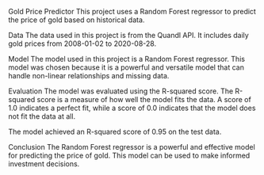 Gold Price Predictor
This project uses a Random Forest regressor to predict the price of gold based on historical data.

Data
The data used in this project is from the Quandl API. It includes daily gold prices from 2008-01-02 to 2020-08-28.

Model
The model used in this project is a Random Forest regressor. This model was chosen because it is a powerful and versatile model that can handle non-linear relationships and missing data.

Evaluation
The model was evaluated using the R-squared score. The R-squared score is a measure of how well the model fits the data. A score of 1.0 indicates a perfect fit, while a score of 0.0 indicates that the model does not fit the data at all.

The model achieved an R-squared score of 0.95 on the test data.

Conclusion
The Random Forest regressor is a powerful and effective model for predicting the price of gold. This model can be used to make informed investment decisions.
